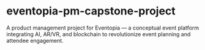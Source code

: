 # eventopia-pm-capstone-project
A product management project for Eventopia — a conceptual event platform integrating AI, AR/VR, and blockchain to revolutionize event planning and attendee engagement.
